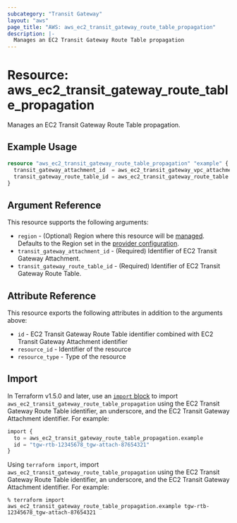 ```yaml
---
subcategory: "Transit Gateway"
layout: "aws"
page_title: "AWS: aws_ec2_transit_gateway_route_table_propagation"
description: |-
  Manages an EC2 Transit Gateway Route Table propagation
---
```


# Resource: aws_ec2_transit_gateway_route_table_propagation

Manages an EC2 Transit Gateway Route Table propagation.

## Example Usage

```terraform
resource "aws_ec2_transit_gateway_route_table_propagation" "example" {
  transit_gateway_attachment_id  = aws_ec2_transit_gateway_vpc_attachment.example.id
  transit_gateway_route_table_id = aws_ec2_transit_gateway_route_table.example.id
}
```

## Argument Reference

This resource supports the following arguments:

* `region` - (Optional) Region where this resource will be [managed](https://docs.aws.amazon.com/general/latest/gr/rande.html#regional-endpoints). Defaults to the Region set in the [provider configuration](https://registry.terraform.io/providers/hashicorp/aws/latest/docs#aws-configuration-reference).
* `transit_gateway_attachment_id` - (Required) Identifier of EC2 Transit Gateway Attachment.
* `transit_gateway_route_table_id` - (Required) Identifier of EC2 Transit Gateway Route Table.

## Attribute Reference

This resource exports the following attributes in addition to the arguments above:

* `id` - EC2 Transit Gateway Route Table identifier combined with EC2 Transit Gateway Attachment identifier
* `resource_id` - Identifier of the resource
* `resource_type` - Type of the resource

## Import

In Terraform v1.5.0 and later, use an [`import` block](https://developer.hashicorp.com/terraform/language/import) to import `aws_ec2_transit_gateway_route_table_propagation` using the EC2 Transit Gateway Route Table identifier, an underscore, and the EC2 Transit Gateway Attachment identifier. For example:

```terraform
import {
  to = aws_ec2_transit_gateway_route_table_propagation.example
  id = "tgw-rtb-12345678_tgw-attach-87654321"
}
```

Using `terraform import`, import `aws_ec2_transit_gateway_route_table_propagation` using the EC2 Transit Gateway Route Table identifier, an underscore, and the EC2 Transit Gateway Attachment identifier. For example:

```console
% terraform import aws_ec2_transit_gateway_route_table_propagation.example tgw-rtb-12345678_tgw-attach-87654321
```
